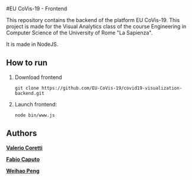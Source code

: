 #EU CoVis-19 - Frontend

This repository contains the backend of the platform EU CoVis-19. This project is made for the Visual Analytics class of the course Engineering in Computer Science of the University of Rome "La Sapienza".

It is made in NodeJS.

## How to run 

1) Download frontend
    ```
    git clone https://github.com/EU-CoVis-19/covid19-visualization-backend.git
    ```
2) Launch frontend:
    ```
    node bin/www.js
    ```

## Authors

**[Valerio Coretti](https://www.linkedin.com/in/valerio-coretti-2913721a3/)**

**[Fabio Caputo](https://www.linkedin.com/in/fabio-caputo-41163b171/)**

**[Weihao Peng](https://www.linkedin.com/in/weihao-peng-a872b320a/)**